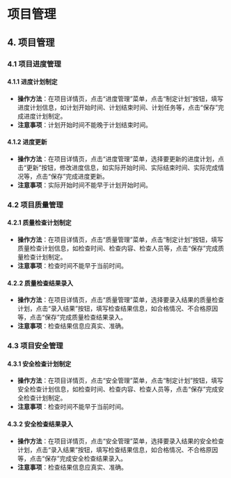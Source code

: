 # 项目管理

## 4. 项目管理
### 4.1 项目进度管理
#### 4.1.1 进度计划制定
- **操作方法**：在项目详情页，点击“进度管理”菜单，点击“制定计划”按钮，填写进度计划信息，如计划开始时间、计划结束时间、计划任务等，点击“保存”完成进度计划制定。
- **注意事项**：计划开始时间不能晚于计划结束时间。

#### 4.1.2 进度更新
- **操作方法**：在项目详情页，点击“进度管理”菜单，选择要更新的进度计划，点击“更新”按钮，修改进度信息，如实际开始时间、实际结束时间、实际完成情况等，点击“保存”完成进度更新。
- **注意事项**：实际开始时间不能早于计划开始时间。

### 4.2 项目质量管理
#### 4.2.1 质量检查计划制定
- **操作方法**：在项目详情页，点击“质量管理”菜单，点击“制定计划”按钮，填写质量检查计划信息，如检查时间、检查内容、检查人员等，点击“保存”完成质量检查计划制定。
- **注意事项**：检查时间不能早于当前时间。

#### 4.2.2 质量检查结果录入
- **操作方法**：在项目详情页，点击“质量管理”菜单，选择要录入结果的质量检查计划，点击“录入结果”按钮，填写检查结果信息，如合格情况、不合格原因等，点击“保存”完成质量检查结果录入。
- **注意事项**：检查结果信息应真实、准确。

### 4.3 项目安全管理
#### 4.3.1 安全检查计划制定
- **操作方法**：在项目详情页，点击“安全管理”菜单，点击“制定计划”按钮，填写安全检查计划信息，如检查时间、检查内容、检查人员等，点击“保存”完成安全检查计划制定。
- **注意事项**：检查时间不能早于当前时间。

#### 4.3.2 安全检查结果录入
- **操作方法**：在项目详情页，点击“安全管理”菜单，选择要录入结果的安全检查计划，点击“录入结果”按钮，填写检查结果信息，如合格情况、不合格原因等，点击“保存”完成安全检查结果录入。
- **注意事项**：检查结果信息应真实、准确。    